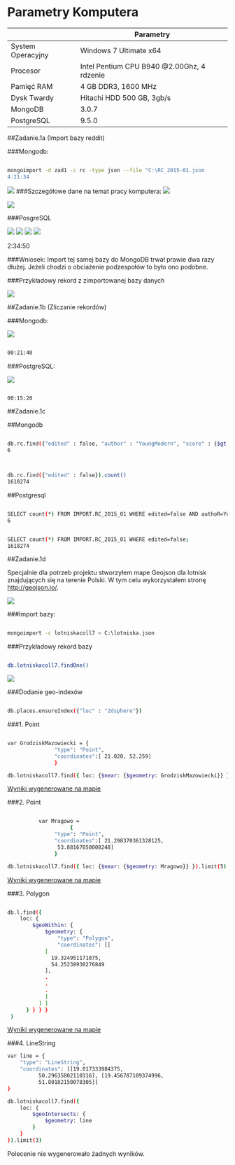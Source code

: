 # Parametry Komputera 
|                      |                  Parametry                 |
|----------------------|--------------------------------------------|
|System Operacyjny     | Windows 7 Ultimate x64                     |
|Procesor              | Intel Pentium CPU B940 @2.00Ghz, 4 rdzenie |
|Pamięć RAM            | 4 GB DDR3, 1600 MHz                        |
|Dysk Twardy           | Hitachi HDD 500 GB, 3gb/s                  |
|MongoDB			         | 3.0.7								                        		|
|PostgreSQL		    	   | 9.5.0							                      			|



##Zadanie.1a (Import bazy reddit)

###Mongodb:

```sh

mongoimport -d zad1 -c rc -type json --file "C:\RC_2015-01.json
4:21:34

```

![](http://i.imgur.com/xXI9ufd.png)
###Szczegółowe dane na temat pracy komputera:
![](http://i.imgur.com/NxwDz9G.png)

![](http://i.imgur.com/uAhKrty.png)




###PosgreSQL

![](http://i.imgur.com/94DjQth.png) ![](http://i.imgur.com/xQPbqXv.png) ![](http://i.imgur.com/RNDlbvY.png) ![](http://i.imgur.com/6jb0vwa.png)


2:34:50



###Wniosek: Import tej samej bazy do MongoDB trwał prawie dwa razy dłużej. Jeżeli chodzi o obciażenie podzespołów to było ono podobne.




###Przykładowy rekord z zimportowanej bazy danych

![](http://i.imgur.com/1iD73z5.png)


##Zadanie.1b (Zliczanie rekordów)

###Mongodb:

![](http://i.imgur.com/lLgdQq9.png)

```sh

00:21:40

```
###PostgreSQL:

![](http://i.imgur.com/hVpZ5yd.png)

```sh

00:15:20

```


##Zadanie.1c

##Mongodb

```sh

db.rc.find({"edited" : false, "author" : "YoungModern", "score" : {$gt: 15}}).count()
6

```
```sh


db.rc.find({"edited" : false}).count()
1618274

```




##Postgresql

```sh

SELECT count(*) FROM IMPORT.RC_2015_01 WHERE edited=false AND authoR=YoungModern AND score<15;
6

```

```sh

SELECT count(*) FROM IMPORT.RC_2015_01 WHERE edited=false;
1618274

```



##Zadanie.1d

Specjalnie dla potrzeb projektu stworzyłem mape Geojson dla lotnisk znajdujących się na terenie Polski. W tym celu wykorzystałem stronę http://geojson.io/.

![](http://i.imgur.com/1p9odFi.png)


###Import bazy:

```sh

mongoimport -c lotniskacoll7 < C:\lotniska.json

```

###Przykładowy rekord bazy

```sh

db.lotniskacoll7.findOne()

```

![](http://i.imgur.com/dYQXjHE.png)

###Dodanie geo-indexów

```sh

db.places.ensureIndex({"loc" : "2dsphere"})

```
###1. Point

```sh

var GrodziskMazowiecki = {
               "type": "Point",
               "coordinates":[ 21.020, 52.259]
               }

db.lotniskacoll7.find({ loc: {$near: {$geometry: GrodziskMazowiecki}} }).limit(3)

```

[Wyniki wygenerowane na mapie](https://github.com/wkulewicz/nosql.wk/blob/master/grodzisk.geojson)

###2. Point

```sh

		  var Mragowo = 
		            {
               "type": "Point",
               "coordinates":[ 21.298370361328125,
                53.88167850008248]
               }

db.lotniskacoll7.find({ loc: {$near: {$geometry: Mragowo}} }).limit(5)

```

[Wyniki wygenerowane na mapie](https://github.com/wkulewicz/nosql.wk/blob/master/mragowo.geojson)



###3. Polygon

```sh

db.l.find({
    loc: {
        $geoWithin: {
            $geometry: {
                "type": "Polygon",
                "coordinates": [[
            [
              19.324951171875,
              54.25238930276849
            ],
            .
            .
            .
            ]
          ] ]
      } } } }
 )

```

[Wyniki wygenerowane na mapie](https://github.com/wkulewicz/nosql.wk/blob/master/polygon.geojson)


###4. LineString

```sh
var line = {
    "type": "LineString",
    "coordinates": [[19.017333984375,
          50.29635802110316], [19.456787109374996,
          51.80182150078305]]
}

db.lotniskacoll7.find({
    loc: {
        $geoIntersects: {
            $geometry: line
        }
    }
}).limit(3)
```

Polecenie nie wygenerowało żadnych wyników.














